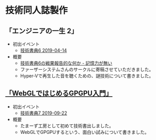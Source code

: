 # 技術同人誌製作

## 「エンジニアの一生 2」
* 初出イベント 
  * [技術書典6 2019-04-14](https://techbookfest.org/event/tbf06/circle/59890001)
* 概要
  * [技術書典6の戦果報告的な何か - 記憶力が無い](https://blog.ttk1.net/2019/04/18/%E6%8A%80%E8%A1%93%E6%9B%B8%E5%85%B86%E3%81%AE%E6%88%A6%E6%9E%9C%E5%A0%B1%E5%91%8A%E7%9A%84%E3%81%AA%E4%BD%95%E3%81%8B)
  * ファーザーシステムさんのサークルに寄稿させていただきました。
  * Hyper-Vで再生した音を聴くための、謎技術について書きました。
## [「WebGLではじめるGPGPU入門」](./m2tb/index.html)
* 初出イベント 
  * [技術書典7 2019-09-22](https://techbookfest.org/event/tbf07/circle/5088651352473600)
* 概要
  * たまーず工房として初めて技術書出しました。
  * WebGLでGPGPUするという、面白い試みについて書きました。

